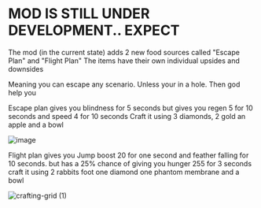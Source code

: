 # MOD IS STILL UNDER DEVELOPMENT.. EXPECT



The mod (in the current state) adds 2 new food sources called "Escape Plan" and "Flight Plan"
The items have their own individual upsides and downsides

Meaning you can escape any scenario. Unless your in a hole. Then god help you



Escape plan gives you blindness for 5 seconds but gives you regen 5 for 10 seconds and speed 4 for 10 seconds
Craft it using 3 diamonds, 2 gold an apple and a bowl

![image](https://github.com/Mitzingdash/food/assets/90938266/eb693dfc-4522-4e57-b7c3-28e39421c4ab)


Flight plan gives you Jump boost 20 for one second and feather falling for 10 seconds. but has a 25% chance of giving you hunger 255 for 3 seconds
craft it using 2 rabbits foot one diamond one phantom membrane and a bowl

![crafting-grid (1)](https://github.com/Mitzingdash/food/assets/90938266/e9d010b9-4675-491b-b599-b428dfa92b9c)

